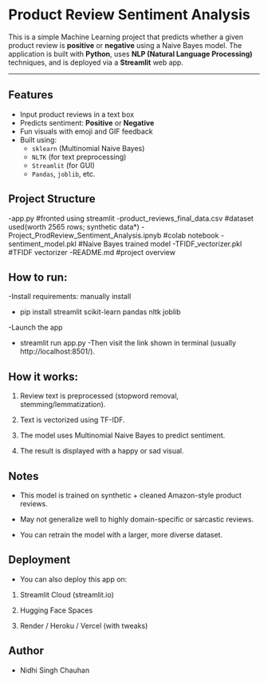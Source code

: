 #  Product Review Sentiment Analysis

This is a simple Machine Learning project that predicts whether a given product review is **positive** or **negative** using a Naive Bayes model. The application is built with **Python**, uses **NLP (Natural Language Processing)** techniques, and is deployed via a **Streamlit** web app.

---

##  Features

- Input product reviews in a text box
- Predicts sentiment: **Positive** or **Negative**
- Fun visuals with emoji and GIF feedback
- Built using:
  - `sklearn` (Multinomial Naive Bayes)
  - `NLTK` (for text preprocessing)
  - `Streamlit` (for GUI)
  - `Pandas`, `joblib`, etc.

 ## Project Structure
 -app.py #fronted using streamlit
 -product_reviews_final_data.csv #dataset used(worth 2565 rows; synthetic data*)
 -Project_ProdReview_Sentiment_Analysis.ipnyb #colab notebook
 -sentiment_model.pkl #Naive Bayes trained model
 -TFIDF_vectorizer.pkl #TFIDF vectorizer
 -README.md #project overview

## How to run:
-Install requirements: manually install
 - pip install streamlit scikit-learn pandas nltk joblib

-Launch the app
 - streamlit run app.py
 -Then visit the link shown in terminal (usually http://localhost:8501/).

## How it works:
1. Review text is preprocessed (stopword removal, stemming/lemmatization).

2. Text is vectorized using TF-IDF.

3. The model uses Multinomial Naive Bayes to predict sentiment.

4. The result is displayed with a happy or sad visual.

 ## Notes
- This model is trained on synthetic + cleaned Amazon-style product reviews.

- May not generalize well to highly domain-specific or sarcastic reviews.

- You can retrain the model with a larger, more diverse dataset.

## Deployment
- You can also deploy this app on:

1. Streamlit Cloud (streamlit.io)

2. Hugging Face Spaces

3. Render / Heroku / Vercel (with tweaks)

## Author
- Nidhi Singh Chauhan